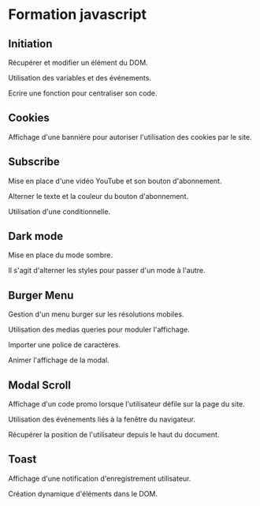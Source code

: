 # Formation javascript
## Initiation
Récupérer et modifier un élément du DOM.

Utilisation des variables et des événements.

Ecrire une fonction pour centraliser son code.

## Cookies
Affichage d'une bannière pour autoriser l'utilisation des cookies par le site.

## Subscribe
Mise en place d'une vidéo YouTube et son bouton d'abonnement.

Alterner le texte et la couleur du bouton d'abonnement.

Utilisation d'une conditionnelle.

## Dark mode
Mise en place du mode sombre.

Il s'agit d'alterner les styles pour passer d'un mode à l'autre.

## Burger Menu
Gestion d'un menu burger sur les résolutions mobiles.

Utilisation des medias queries pour moduler l'affichage.

Importer une police de caractères.

Animer l'affichage de la modal.

## Modal Scroll
Affichage d'un code promo lorsque l'utilisateur défile sur la page du site.

Utilisation des événements liés à la fenêtre du navigateur.

Récupérer la position de l'utilisateur depuis le haut du document.

## Toast
Affichage d'une notification d'enregistrement utilisateur.

Création dynamique d'éléments dans le DOM.